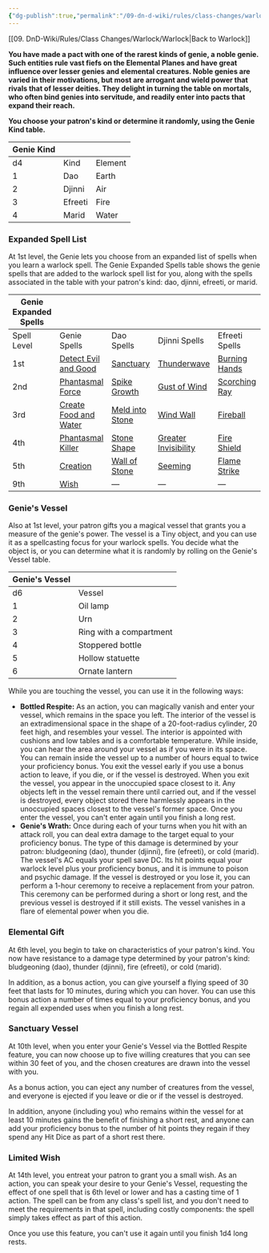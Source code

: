 ```yaml
---
{"dg-publish":true,"permalink":"/09-dn-d-wiki/rules/class-changes/warlock/the-genie/","tags":["subclass","warlock"]}
---
```


[[09. DnD-Wiki/Rules/Class Changes/Warlock/Warlock\|Back to Warlock]]

**You have made a pact with one of the rarest kinds of genie, a noble genie. Such entities rule vast fiefs on the Elemental Planes and have great influence over lesser genies and elemental creatures. Noble genies are varied in their motivations, but most are arrogant and wield power that rivals that of lesser deities. They delight in turning the table on mortals, who often bind genies into servitude, and readily enter into pacts that expand their reach.**

**You choose your patron's kind or determine it randomly, using the Genie Kind table.**

|Genie Kind| | |
|---|---|---|
|d4|Kind|Element|
|1|Dao|Earth|
|2|Djinni|Air|
|3|Efreeti|Fire|
|4|Marid|Water|


### Expanded Spell List
At 1st level, the Genie lets you choose from an expanded list of spells when you learn a warlock spell. The Genie Expanded Spells table shows the genie spells that are added to the warlock spell list for you, along with the spells associated in the table with your patron's kind: dao, djinni, efreeti, or marid.

|Genie Expanded Spells|   |   |   |   |   |
|---|---|---|---|---|---|
|Spell Level|Genie Spells|Dao Spells|Djinni Spells|Efreeti Spells|Marid Spells|
|1st|[Detect Evil and Good](http://dnd5e.wikidot.com/spell:detect-evil-and-good)|[Sanctuary](http://dnd5e.wikidot.com/spell:sanctuary)|[Thunderwave](http://dnd5e.wikidot.com/spell:thunderwave)|[Burning Hands](http://dnd5e.wikidot.com/spell:burning-hands)|[Fog Cloud](http://dnd5e.wikidot.com/spell:fog-cloud)|
|2nd|[Phantasmal Force](http://dnd5e.wikidot.com/spell:phantasmal-force)|[Spike Growth](http://dnd5e.wikidot.com/spell:spike-growth)|[Gust of Wind](http://dnd5e.wikidot.com/spell:gust-of-wind)|[Scorching Ray](http://dnd5e.wikidot.com/spell:scorching-ray)|[Blur](http://dnd5e.wikidot.com/spell:blur)|
|3rd|[Create Food and Water](http://dnd5e.wikidot.com/spell:create-food-and-water)|[Meld into Stone](http://dnd5e.wikidot.com/spell:meld-into-stone)|[Wind Wall](http://dnd5e.wikidot.com/spell:wind-wall)|[Fireball](http://dnd5e.wikidot.com/spell:fireball)|[Sleet Storm](http://dnd5e.wikidot.com/spell:sleet-storm)|
|4th|[Phantasmal Killer](http://dnd5e.wikidot.com/spell:phantasmal-killer)|[Stone Shape](http://dnd5e.wikidot.com/spell:stone-shape)|[Greater Invisibility](http://dnd5e.wikidot.com/spell:greater-invisibility)|[Fire Shield](http://dnd5e.wikidot.com/spell:fire-shield)|[Control Water](http://dnd5e.wikidot.com/spell:control-water)|
|5th|[Creation](http://dnd5e.wikidot.com/spell:creation)|[Wall of Stone](http://dnd5e.wikidot.com/spell:wall-of-stone)|[Seeming](http://dnd5e.wikidot.com/spell:seeming)|[Flame Strike](http://dnd5e.wikidot.com/spell:flame-strike)|[Cone of Cold](http://dnd5e.wikidot.com/spell:cone-of-cold)|
|9th|[Wish](http://dnd5e.wikidot.com/spell:wish)|—|—|—|—|

### Genie's Vessel
Also at 1st level, your patron gifts you a magical vessel that grants you a measure of the genie's power. The vessel is a Tiny object, and you can use it as a spellcasting focus for your warlock spells. You decide what the object is, or you can determine what it is randomly by rolling on the Genie's Vessel table.

|Genie's Vessel|   |
|---|---|
|d6|Vessel|
|1|Oil lamp|
|2|Urn|
|3|Ring with a compartment|
|4|Stoppered bottle|
|5|Hollow statuette|
|6|Ornate lantern|

While you are touching the vessel, you can use it in the following ways:

- **Bottled Respite:** As an action, you can magically vanish and enter your vessel, which remains in the space you left. The interior of the vessel is an extradimensional space in the shape of a 20-foot-radius cylinder, 20 feet high, and resembles your vessel. The interior is appointed with cushions and low tables and is a comfortable temperature. While inside, you can hear the area around your vessel as if you were in its space. You can remain inside the vessel up to a number of hours equal to twice your proficiency bonus. You exit the vessel early if you use a bonus action to leave, if you die, or if the vessel is destroyed. When you exit the vessel, you appear in the unoccupied space closest to it. Any objects left in the vessel remain there until carried out, and if the vessel is destroyed, every object stored there harmlessly appears in the unoccupied spaces closest to the vessel's former space. Once you enter the vessel, you can't enter again until you finish a long rest.
- **Genie's Wrath:** Once during each of your turns when you hit with an attack roll, you can deal extra damage to the target equal to your proficiency bonus. The type of this damage is determined by your patron: bludgeoning (dao), thunder (djinni), fire (efreeti), or cold (marid).
  The vessel's AC equals your spell save DC. Its hit points equal your warlock level plus your proficiency bonus, and it is immune to poison and psychic damage.
  If the vessel is destroyed or you lose it, you can perform a 1-hour ceremony to receive a replacement from your patron. This ceremony can be performed during a short or long rest, and the previous vessel is destroyed if it still exists. The vessel vanishes in a flare of elemental power when you die.

### Elemental Gift
At 6th level, you begin to take on characteristics of your patron's kind. You now have resistance to a damage type determined by your patron's kind: bludgeoning (dao), thunder (djinni), fire (efreeti), or cold (marid).

In addition, as a bonus action, you can give yourself a flying speed of 30 feet that lasts for 10 minutes, during which you can hover. You can use this bonus action a number of times equal to your proficiency bonus, and you regain all expended uses when you finish a long rest.

### Sanctuary Vessel
At 10th level, when you enter your Genie's Vessel via the Bottled Respite feature, you can now choose up to five willing creatures that you can see within 30 feet of you, and the chosen creatures are drawn into the vessel with you.

As a bonus action, you can eject any number of creatures from the vessel, and everyone is ejected if you leave or die or if the vessel is destroyed.

In addition, anyone (including you) who remains within the vessel for at least 10 minutes gains the benefit of finishing a short rest, and anyone can add your proficiency bonus to the number of hit points they regain if they spend any Hit Dice as part of a short rest there.

### Limited Wish
At 14th level, you entreat your patron to grant you a small wish. As an action, you can speak your desire to your Genie's Vessel, requesting the effect of one spell that is 6th level or lower and has a casting time of 1 action. The spell can be from any class's spell list, and you don't need to meet the requirements in that spell, including costly components: the spell simply takes effect as part of this action.

Once you use this feature, you can't use it again until you finish 1d4 long rests.